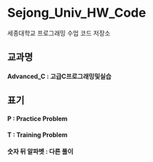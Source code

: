 # Sejong_Univ_HW_Code
세종대학교 프로그래밍 수업 코드 저장소

## 교과명
#### Advanced_C : 고급C프로그래밍및실습

## 표기
#### P : Practice Problem
#### T : Training Problem
####
#### 숫자 뒤 알파벳 : 다른 풀이

